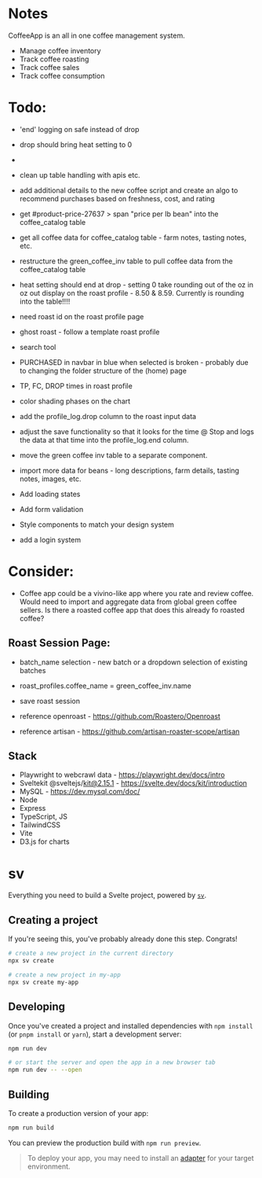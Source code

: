 # Notes

CoffeeApp is an all in one coffee management system.

- Manage coffee inventory
- Track coffee roasting
- Track coffee sales
- Track coffee consumption

# Todo:

- 'end' logging on safe instead of drop
- drop should bring heat setting to 0
-
- clean up table handling with apis etc.
- add additional details to the new coffee script and create an algo to recommend purchases based on freshness, cost, and rating
- get #product-price-27637 > span "price per lb bean" into the coffee_catalog table
- get all coffee data for coffee_catalog table - farm notes, tasting notes, etc.
- restructure the green_coffee_inv table to pull coffee data from the coffee_catalog table
- heat setting should end at drop - setting 0
  take rounding out of the oz in oz out display on the roast profile - 8.50 & 8.59. Currently is rounding into the table!!!!
- need roast id on the roast profile page
- ghost roast - follow a template roast profile
- search tool
- PURCHASED in navbar in blue when selected is broken - probably due to changing the folder structure of the (home) page
- TP, FC, DROP times in roast profile
- color shading phases on the chart
- add the profile_log.drop column to the roast input data
- adjust the save functionality so that it looks for the time @ Stop and logs the data at that time into the profile_log.end column.
- move the green coffee inv table to a separate component.
- import more data for beans - long descriptions, farm details, tasting notes, images, etc.

- Add loading states
- Add form validation
- Style components to match your design system
- add a login system

# Consider:

- Coffee app could be a vivino-like app where you rate and review coffee. Would need to import and aggregate data from global green coffee sellers. Is there a roasted coffee app that does this already fo roasted coffee?

## Roast Session Page:

- batch_name selection - new batch or a dropdown selection of existing batches
- roast_profiles.coffee_name = green_coffee_inv.name
- save roast session

- reference openroast - https://github.com/Roastero/Openroast
- reference artisan - https://github.com/artisan-roaster-scope/artisan

## Stack

- Playwright to webcrawl data - https://playwright.dev/docs/intro
- Sveltekit @sveltejs/kit@2.15.1 - https://svelte.dev/docs/kit/introduction
- MySQL - https://dev.mysql.com/doc/
- Node
- Express
- TypeScript, JS
- TailwindCSS
- Vite
- D3.js for charts

# sv

Everything you need to build a Svelte project, powered by [`sv`](https://github.com/sveltejs/cli).

## Creating a project

If you're seeing this, you've probably already done this step. Congrats!

```bash
# create a new project in the current directory
npx sv create

# create a new project in my-app
npx sv create my-app
```

## Developing

Once you've created a project and installed dependencies with `npm install` (or `pnpm install` or `yarn`), start a development server:

```bash
npm run dev

# or start the server and open the app in a new browser tab
npm run dev -- --open
```

## Building

To create a production version of your app:

```bash
npm run build
```

You can preview the production build with `npm run preview`.

> To deploy your app, you may need to install an [adapter](https://svelte.dev/docs/kit/adapters) for your target environment.
